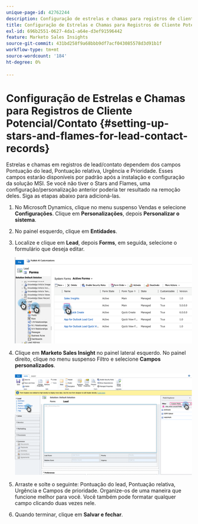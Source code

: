 ```yaml
---
unique-page-id: 42762244
description: Configuração de estrelas e chamas para registros de clientes potenciais/contatos - Documentação do Marketo - Documentação do produto
title: Configuração de Estrelas e Chamas para Registros de Cliente Potencial/Contato
exl-id: 696b2551-0627-4da1-a64e-d3ef91596442
feature: Marketo Sales Insights
source-git-commit: 431bd258f9a68bbb9df7acf043085578d3d91b1f
workflow-type: tm+mt
source-wordcount: '184'
ht-degree: 0%

---
```


# Configuração de Estrelas e Chamas para Registros de Cliente Potencial/Contato {#setting-up-stars-and-flames-for-lead-contact-records}

Estrelas e chamas em registros de lead/contato dependem dos campos Pontuação do lead, Pontuação relativa, Urgência e Prioridade. Esses campos estarão disponíveis por padrão após a instalação e configuração da solução MSI. Se você não tiver o Stars and Flames, uma configuração/personalização anterior poderia ter resultado na remoção deles. Siga as etapas abaixo para adicioná-las.

1. No Microsoft Dynamics, clique no menu suspenso Vendas e selecione **Configurações**. Clique em **Personalizações**, depois **Personalizar o sistema**.

1. No painel esquerdo, clique em **Entidades**.

1. Localize e clique em **Lead**, depois **Forms**, em seguida, selecione o formulário que deseja editar.

   ![](assets/setting-up-stars-and-flames-for-lead-contact-records-1.png)

1. Clique em **Marketo Sales Insight** no painel lateral esquerdo. No painel direito, clique no menu suspenso Filtro e selecione **Campos personalizados**.

   ![](assets/setting-up-stars-and-flames-for-lead-contact-records-2.png)

1. Arraste e solte o seguinte: Pontuação do lead, Pontuação relativa, Urgência e Campos de prioridade. Organize-os de uma maneira que funcione melhor para você. Você também pode formatar qualquer campo clicando duas vezes nele.

1. Quando terminar, clique em **Salvar e fechar**.
